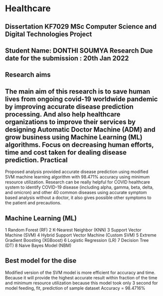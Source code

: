 # Healthcare
Dissertation   KF7029  MSc Computer Science  and Digital Technologies Project
----------------------------------------------------------------------------------------
Student Name: 
DONTHI SOUMYA 
Research Due date for the submission : 20th Jan 2022
----------------------------------------------------------------------------------------
Research aims
----------------------------------------------------------------------------------------
The main aim of this research is to save human lives from ongoing covid-19 worldwide pandemic by improving accurate disease prediction processing. And also help healthcare organizations to improve their services by designing Automatic Doctor Machine (ADM) and grow business using Machine Learning (ML) algorithms. Focus on decreasing human efforts, time and cost taken for dealing disease prediction. 
Practical
----------------------------------------------------------------------------------------
Proposed analysis provided accurate disease prediction using modified SVM machine learning algorithm with 98.471% accuracy using minimum resource utilization. Research can be really helpful for COVID healthcare system to identify COVID-19 disease (including   alpha, gamma, beta, delta, and omicron) and other 40 common diseases using accurate symptom based analysis without a doctor, it also gives possible other symptoms  to the patient and precautions.

Machine Learning (ML)
----------------------------------------------------------------------------------------
1	Random Forest (RF)
2	K-Nearest Neighbor (KNN)
3	Support Vector Machine (SVM)
4	Hybrid Support Vector Machine (Custom SVM)
5	Extreme Gradient Boosting (XGBoost)
6	Logistic Regression (LR)
7	Decision Tree (DT)
8	Naive Bayes Model (NBM)

Best model for the dise
----------------------------------------------------------------------------------------
Modified version of the SVM model is more efficient for accuracy and time. Because it will provide the highest accurate result within fraction of the time and minimum resource utilization because this model took only 3 second for model feeding, fit, prediction of sample dataset
Accuracy = 98.4716%
